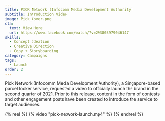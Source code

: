 ```yaml
---
title: PICK Network (Infocomm Media Development Authority)
subtitle: Introduction Video
image: Pick_Cover.png
cta:
  text: View Here
  url: https://www.facebook.com/watch/?v=293803979046147
skills:
  - Concept Ideation
  - Creative Direction
  - Copy + Storyboarding
category: Campaigns
tags:
  - Launch
order: 2
---
```


Pick Network (Infocomm Media Development Authority), a Singapore-based parcel locker service, requested a video to officially launch the brand in the second quarter of 2021. Prior to this release, content in the form of contests and other engagement posts have been created to introduce the service to target audiences.

{% reel %}
  {% video "pick-network-launch.mp4" %}
{% endreel %}
